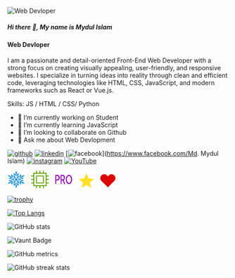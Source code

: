 ![Web Devloper](https://scontent.fdac152-1.fna.fbcdn.net/v/t39.30808-6/310951335_648610636976416_55485377538931135_n.jpg?stp=dst-jpg_s960x960_tt6&_nc_cat=105&ccb=1-7&_nc_sid=cc71e4&_nc_eui2=AeHA64gPvGmm6-pW2Ho40zmgpfLg9ZwjwNql8uD1nCPA2qTxDvrGpyRlE-XjeM0vKQOLBzOstXlyLR1D7zAWsmBw&_nc_ohc=Pw2n1tOTXusQ7kNvgEMDL3C&_nc_zt=23&_nc_ht=scontent.fdac152-1.fna&_nc_gid=AXFCXXjZ-BTHh27LvlBojQS&oh=00_AYDlHpb0am6x8K0B5MMcmQdQy6PeVC9jjDsP6Uo4TrSfPA&oe=675C9E1D)
##### Hi there 👋, My name is Mydul Islam
#### Web Devloper

I am a passionate and detail-oriented Front-End Web Developer with a strong focus on creating visually appealing, user-friendly, and responsive websites. I specialize in turning ideas into reality through clean and efficient code, leveraging technologies like HTML, CSS, JavaScript, and modern frameworks such as React or Vue.js.

Skills: JS / HTML / CSS/ Python

- 🔭 I’m currently working on Student 
- 🌱 I’m currently learning JavaScript 
- 👯 I’m looking to collaborate on Github 
- 💬 Ask me about Web Devlopment 


[<img src='https://cdn.jsdelivr.net/npm/simple-icons@3.0.1/icons/github.svg' alt='github' height='40'>](https://github.com/Mydul-front)  [<img src='https://cdn.jsdelivr.net/npm/simple-icons@3.0.1/icons/linkedin.svg' alt='linkedin' height='40'>](https://www.linkedin.com/in/Mydul42/)  [<img src='https://cdn.jsdelivr.net/npm/simple-icons@3.0.1/icons/facebook.svg' alt='facebook' height='40'>](https://www.facebook.com/Md. Mydul Islam)  [<img src='https://cdn.jsdelivr.net/npm/simple-icons@3.0.1/icons/instagram.svg' alt='instagram' height='40'>](https://www.instagram.com/miran4243/)  [<img src='https://cdn.jsdelivr.net/npm/simple-icons@3.0.1/icons/youtube.svg' alt='YouTube' height='40'>](https://www.youtube.com/channel/@mydul4208)  

<a href='https://archiveprogram.github.com/'><img src='https://raw.githubusercontent.com/acervenky/animated-github-badges/master/assets/acbadge.gif' width='40' height='40'></a> <a href='https://docs.github.com/en/developers'><img src='https://raw.githubusercontent.com/acervenky/animated-github-badges/master/assets/devbadge.gif' width='40' height='40'></a> <a href='https://github.com/pricing'><img src='https://raw.githubusercontent.com/acervenky/animated-github-badges/master/assets/pro.gif' width='40' height='40'></a> <a href='https://stars.github.com/'><img src='https://raw.githubusercontent.com/acervenky/animated-github-badges/master/assets/starbadge.gif' width='35' height='35'></a> <a href='https://docs.github.com/en/github/supporting-the-open-source-community-with-github-sponsors'><img src='https://raw.githubusercontent.com/acervenky/animated-github-badges/master/assets/sponsorbadge.gif' width='35' height='35'></a> 

[![trophy](https://github-profile-trophy.vercel.app/?username=Mydul-front)](https://github.com/ryo-ma/github-profile-trophy)

[![Top Langs](https://github-readme-stats.vercel.app/api/top-langs/?username=Mydul-front)](https://github.com/anuraghazra/github-readme-stats)

![GitHub stats](https://github-readme-stats.vercel.app/api?username=Mydul-front&show_icons=true&count_private=true)  

![Vaunt Badge](https://api.vaunt.dev/v1/github/entities/Mydul-front/contributions?format=svg&private=true)  

![GitHub metrics](https://metrics.lecoq.io/Mydul-front)  

![GitHub streak stats](https://streak-stats.demolab.com/?user=Mydul-front)  

